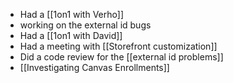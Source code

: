 - Had a [[1on1 with Verho]]
- working on the external id bugs
- Had a [[1on1 with David]]
- Had a meeting with [[Storefront customization]]
- Did a code review for the [[external id problems]]
- [[Investigating Canvas Enrollments]]